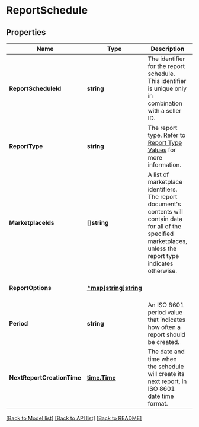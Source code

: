 # ReportSchedule

## Properties
Name | Type | Description | Notes
------------ | ------------- | ------------- | -------------
**ReportScheduleId** | **string** | The identifier for the report schedule. This identifier is unique only in combination with a seller ID. | [default to null]
**ReportType** | **string** | The report type. Refer to [Report Type Values](https://developer-docs.amazon.com/sp-api/docs/report-type-values) for more information. | [default to null]
**MarketplaceIds** | **[]string** | A list of marketplace identifiers. The report document&#x27;s contents will contain data for all of the specified marketplaces, unless the report type indicates otherwise. | [optional] [default to null]
**ReportOptions** | [***map[string]string**](map.md) |  | [optional] [default to null]
**Period** | **string** | An ISO 8601 period value that indicates how often a report should be created. | [default to null]
**NextReportCreationTime** | [**time.Time**](time.Time.md) | The date and time when the schedule will create its next report, in ISO 8601 date time format. | [optional] [default to null]

[[Back to Model list]](../README.md#documentation-for-models) [[Back to API list]](../README.md#documentation-for-api-endpoints) [[Back to README]](../README.md)

